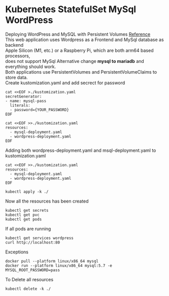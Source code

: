 # Kubernetes StatefulSet MySql WordPress
Deploying WordPress and MySQL with Persistent Volumes [Reference](https://kubernetes.io/docs/tutorials/stateful-application/mysql-wordpress-persistent-volume/) <br>
This web application uses Wordpress as a Frontend and MySql database as backend<br>
Apple Silicon (M1, etc.) or a Raspberry Pi, which are both arm64 based processors,<br>
does not support MySql Alternative change  **mysql to mariadb**   and everything should work.<br>
Both applications use PersistentVolumes and PersistentVolumeClaims to store data.<br>
Create kustomization.yaml and add secrect for password <br>
```
cat <<EOF >./kustomization.yaml
secretGenerator:
- name: mysql-pass
  literals:
  - password={YOUR_PASSWORD}
EOF
```
```
cat <<EOF >>./kustomization.yaml
resources:
  - mysql-deployment.yaml
  - wordpress-deployment.yaml
EOF
```
Adding both wordpress-deployment.yaml and msql-deployment.yaml to kustomization.yaml
```
cat <<EOF >>./kustomization.yaml
resources:
  - mysql-deployment.yaml
  - wordpress-deployment.yaml
EOF
```
```
kubectl apply -k ./
```
Now all the resources has been created
```
kubectl get secrets
kubectl get pvc
kubectl get pods
``` 
If all pods are running
```
kubectl get services wordpress
curl http://localhost:80
```
Exceptions
```
docker pull --platform linux/x86_64 mysql
docker run --platform linux/x86_64 mysql:5.7 -e MYSQL_ROOT_PASSWORD=pass
```
To Delete all resources 
```
kubectl delete -k ./
```